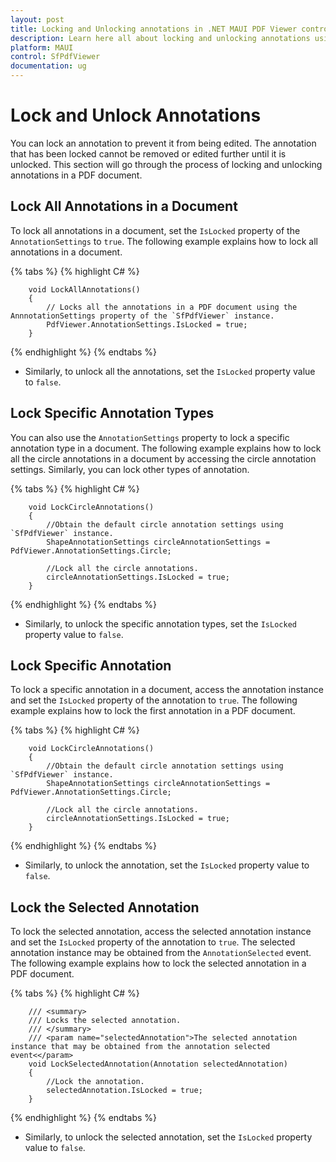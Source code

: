 ```yaml
---
layout: post
title: Locking and Unlocking annotations in .NET MAUI PDF Viewer control | Syncfusion
description: Learn here all about locking and unlocking annotations using Syncfusion .NET MAUI PDF Viewer (SfPdfViewer) control.
platform: MAUI
control: SfPdfViewer
documentation: ug
---
```


# Lock and Unlock Annotations

You can lock an annotation to prevent it from being edited. The annotation that has been locked cannot be removed or edited further until it is unlocked. This section will go through the process of locking and unlocking annotations in a PDF document.

## Lock All Annotations in a Document

To lock all annotations in a document, set the `IsLocked` property of the `AnnotationSettings` to `true`. The following example explains how to lock all annotations in a document.

{% tabs %}
{% highlight C# %}

        void LockAllAnnotations()
        {
            // Locks all the annotations in a PDF document using the AnnnotationSettings property of the `SfPdfViewer` instance.
            PdfViewer.AnnotationSettings.IsLocked = true;
        }

{% endhighlight %}
{% endtabs %}

* Similarly, to unlock all the annotations, set the `IsLocked` property value to `false`.

## Lock Specific Annotation Types

You can also use the `AnnotationSettings` property to lock a specific annotation type in a document. The following example explains how to lock all the circle annotations in a document by accessing the circle annotation settings. Similarly, you can lock other types of annotation.

{% tabs %}
{% highlight C# %}

        void LockCircleAnnotations()
        {
            //Obtain the default circle annotation settings using `SfPdfViewer` instance.
            ShapeAnnotationSettings circleAnnotationSettings = PdfViewer.AnnotationSettings.Circle;
            
            //Lock all the circle annotations.
            circleAnnotationSettings.IsLocked = true;
        }

{% endhighlight %}
{% endtabs %}

* Similarly, to unlock the specific annotation types, set the `IsLocked` property value to `false`.

## Lock Specific Annotation

To lock a specific annotation in a document, access the annotation instance and set the `IsLocked` property of the annotation to `true`. The following example explains how to lock the first annotation in a PDF document.

{% tabs %}
{% highlight C# %}

        void LockCircleAnnotations()
        {
            //Obtain the default circle annotation settings using `SfPdfViewer` instance.
            ShapeAnnotationSettings circleAnnotationSettings = PdfViewer.AnnotationSettings.Circle;
            
            //Lock all the circle annotations.
            circleAnnotationSettings.IsLocked = true;
        }

{% endhighlight %}
{% endtabs %}

* Similarly, to unlock the annotation, set the `IsLocked` property value to `false`.

## Lock the Selected Annotation

To lock the selected annotation, access the selected annotation instance and set the `IsLocked` property of the annotation to `true`. The selected annotation instance may be obtained from the `AnnotationSelected` event. The following example explains how to lock the selected annotation in a PDF document.

{% tabs %}
{% highlight C# %}

        /// <summary>
        /// Locks the selected annotation.
        /// </summary>
        /// <param name="selectedAnnotation">The selected annotation instance that may be obtained from the annotation selected event<</param>
        void LockSelectedAnnotation(Annotation selectedAnnotation)
        {
            //Lock the annotation.
            selectedAnnotation.IsLocked = true;
        }

{% endhighlight %}
{% endtabs %}

* Similarly, to unlock the selected annotation, set the `IsLocked` property value to `false`.